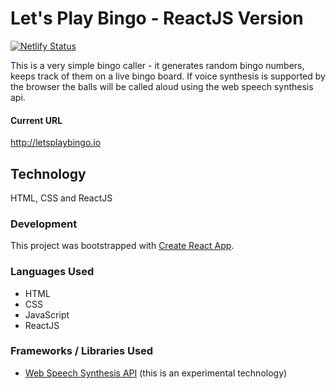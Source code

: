 # Let's Play Bingo - ReactJS Version

[![Netlify Status](https://api.netlify.com/api/v1/badges/57e19ada-a3d8-4c74-b5a7-3a642c418b14/deploy-status)](https://app.netlify.com/sites/letsplaybingo/deploys)

This is a very simple bingo caller - it generates random bingo numbers, keeps track of them on a live bingo board.
If voice synthesis is supported by the browser the balls will be called aloud using the web speech synthesis api.

#### Current URL

http://letsplaybingo.io

## Technology

HTML, CSS and ReactJS

### Development

This project was bootstrapped with [Create React App](https://github.com/facebookincubator/create-react-app).

### Languages Used

- HTML
- CSS
- JavaScript
- ReactJS

### Frameworks / Libraries Used

- [Web Speech Synthesis API](https://developers.google.com/web/updates/2014/01/Web-apps-that-talk-Introduction-to-the-Speech-Synthesis-API) (this is an experimental technology)
